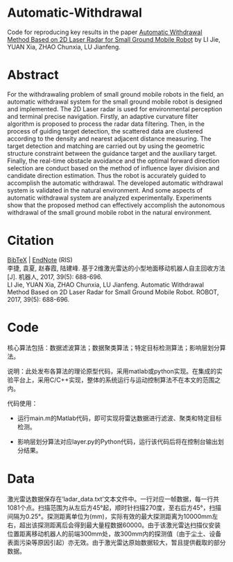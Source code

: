 # Automatic-Withdrawal
Code for reproducing key results in the paper [Automatic Withdrawal Method Based on 2D Laser Radar for Small Ground Mobile Robot](http://robot.sia.cn/CN/Y2017/V39/I5/688) by LI Jie, YUAN Xia, ZHAO Chunxia, LU Jianfeng.
# Abstract
For the withdrawaling problem of small ground mobile robots in the field, an automatic withdrawal system for the small ground mobile robot is designed and implemented. The 2D Laser radar is used for environmental perception and terminal precise navigation. Firstly, an adaptive curvature filter algorithm is proposed to process the radar data filtering. Then, in the process of guiding target detection, the scattered data are clustered according to the density and nearest adjacent distance measuring. The target detection and matching are carried out by using the geometric structure constraint between the guidance target and the auxiliary target. Finally, the real-time obstacle avoidance and the optimal forward direction selection are conduct based on the method of influence layer division and candidate direction estimation. Thus the robot is accurately guided to accomplish the automatic withdrawal. The developed automatic withdrawal system is validated in the natural environment. And some aspects of automatic withdrawal system are analyzed experimentally. Experiments show that the proposed method can effectively accomplish the autonomous withdrawal of the small ground mobile robot in the natural environment.
# Citation
[BibTeX](http://robot.sia.cn/CN/article/getTxtFile.do?fileType=BibTeX&id=15902) | [EndNote](http://robot.sia.cn/CN/article/getTxtFile.do?fileType=EndNote&id=15902) (RIS)    
李捷, 袁夏, 赵春霞, 陆建峰. 基于2维激光雷达的小型地面移动机器人自主回收方法[J]. 机器人, 2017, 39(5): 688-696.	
LI Jie, YUAN Xia, ZHAO Chunxia, LU Jianfeng. Automatic Withdrawal Method Based on 2D Laser Radar for Small Ground Mobile Robot. ROBOT, 2017, 39(5): 688-696.

# Code
核心算法包括：数据滤波算法；数据聚类算法；特定目标检测算法；影响层划分算法。 

说明：此处发布各算法的理论原型代码，采用matlab或python实现。在集成的实验平台上，采用C/C++实现，整体的系统运行与运动控制算法不在本文的范围之内。     

代码使用：
* 运行main.m的Matlab代码，即可实现将雷达数据进行滤波、聚类和特定目标检测。    
  
* 影响层划分算法对应layer.py的Python代码，运行该代码后将在控制台输出划分结果。

# Data
激光雷达数据保存在‘ladar_data.txt’文本文件中。一行对应一帧数据，每一行共1081个点。扫描范围为从左后方45°起，顺时针扫描270度，至右后方45°，扫描间隔为0.25°。探测距离单位为(mm)，实际有效的最大探测距离为10000mm左右，超出该探测距离后会得到最大量程数据60000。由于该激光雷达扫描仪安装位置距离移动机器人的前端300mm处，故300mm内的探测值（由于尘土、设备表面污染等原因引起）亦无效。由于激光雷达原始数据较大，暂且提供截取的部分数据。
